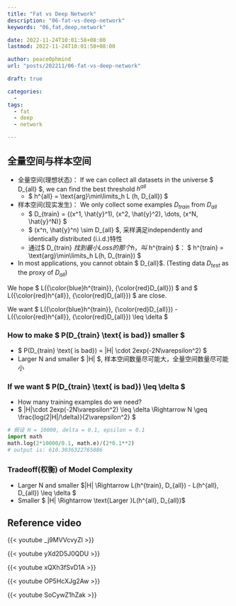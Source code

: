 ```yaml
---
title: "Fat vs Deep Network"
description: "06-fat-vs-deep-network"
keywords: "06,fat,deep,network"

date: 2022-11-24T10:01:58+08:00
lastmod: 2022-11-24T10:01:58+08:00

author: peace0phmind
url: "posts/202211/06-fat-vs-deep-network"

draft: true

categories:
  -
tags:
  - fat
  - deep
  - network

---
```


## 全量空间与样本空间
- 全量空间(理想状态)： If we can collect all datasets in the universe $ D_{all} $, we can find the best threshold $h^{all}$
  - $ h^{all} = \text{arg}\min\limits_h L (h, D_{all}) $ 
- 样本空间(现实发生)： We only collect some examples $D_{train}$ from $D_{all}$
  - $ D_{train} = {(x^1, \hat{y}^1), (x^2, \hat{y}^2), \dots, (x^N, \hat{y}^N)} $
  - $ (x^n, \hat{y}^n) \sim D_{all} $, 采样满足independently and identically distributed (i.i.d.)特性
  - 通过$ D_{train} $找到最小Loss的那个h，叫$ h^{train} $： $ h^{train} = \text{arg}\min\limits_h L(h, D_{train}) $
- In most applications, you cannot obtain $ D_{all}$. (Testing data $D_{test}$ as the proxy of $D_{all}$)

We hope $ L({\color{blue}h^{train}}, {\color{red}D_{all}}) $ and $ L({\color{red}h^{all}}, {\color{red}D_{all}}) $ are close.

We want $ L({\color{blue}h^{train}}, {\color{red}D_{all}}) - L({\color{red}h^{all}}, {\color{red}D_{all}}) \leq \delta $ 

### How to make $ P(D_{train} \text{ is bad}) smaller $
- $ P(D_{train} \text{ is bad}) = |H| \cdot 2exp(-2N\varepsilon^2) $
- Larger N and smaller $ |H| $, 样本空间数量尽可能大，全量空间数量尽可能小

### If we want $ P(D_{train} \text{ is bad})  \leq \delta $
- How many training examples do we need?
- $ |H|\cdot 2exp(-2N\varepsilon^2) \leq \delta  \Rightarrow N \geq \frac{log(2|H|/\delta)}{2\varepsilon^2} $

```python
# 假设 H = 10000, delta = 0.1, epsilon = 0.1
import math
math.log(2*10000/0.1, math.e)/(2*0.1**2)
# output is: 610.3036322765086
```

### Tradeoff(权衡) of Model Complexity
- Larger N and smaller $|H| \Rightarrow L(h^{train}, D_{all}) - L(h^{all}, D_{all}) \leq \delta $
- Smaller $ |H| \Rightarrow \text{Larger }L(h^{all}, D_{all})$

## Reference video

{{< youtube _j9MVVcvyZI >}}

{{< youtube yXd2D5J0QDU >}}

{{< youtube xQXh3fSvD1A >}}

{{< youtube OP5HcXJg2Aw >}}

{{< youtube SoCywZ1hZak >}}
